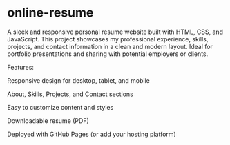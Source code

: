 # online-resume
A sleek and responsive personal resume website built with HTML, CSS, and JavaScript. This project showcases my professional experience, skills, projects, and contact information in a clean and modern layout. Ideal for portfolio presentations and sharing with potential employers or clients.

Features:

Responsive design for desktop, tablet, and mobile

About, Skills, Projects, and Contact sections

Easy to customize content and styles

Downloadable resume (PDF)

Deployed with GitHub Pages (or add your hosting platform)
